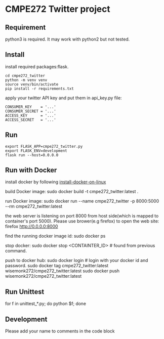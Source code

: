 # CMPE272 Twitter project

## Requirement

python3 is required. It may work with python2 but not tested.

## Install

install required packages:flask.

    cd cmpe272_twitter
    python -m venv venv
    source venv/bin/activate
    pip install -r requirements.txt

apply your twitter API key and put them in api_key.py file:

    CONSUMER_KEY    = '...'
    CONSUMER_SECRET = '...'
    ACCESS_KEY      = '...'
    ACCESS_SECRET   = '...'

## Run

    export FLASK_APP=cmpe272_twitter.py
    export FLASK_ENV=development
    flask run --host=0.0.0.0

## Run with Docker

install docker by following [install-docker-on-linux](https://runnable.com/docker/install-docker-on-linux)

build Docker image:
    sudo docker build -t cmpe272_twitter:latest .

run Docker image:
    sudo docker run --name cmpe272_twitter  -p 8000:5000 --rm cmpe272_twitter:latest

the web server is listening on port 8000 from host side(which is mapped to container's port 5000). Please use brower(e.g firefox) to open the web site:
    firefox http://0.0.0.0:8000

find the running docker image id:
    sudo docker ps

stop docker:
    sudo docker stop <CONTAINTER_ID> # found from previous command.

push to docker hub:
    sudo docker login # login with your docker id and password.
    sudo docker tag cmpe272_twitter:latest wisemonk272/cmpe272_twitter:latest
    sudo docker push wisemonk272/cmpe272_twitter:latest

## Run Unittest

   for f in unittest_*.py; do python $f; done

## Development

Please add your name to comments in the code block

